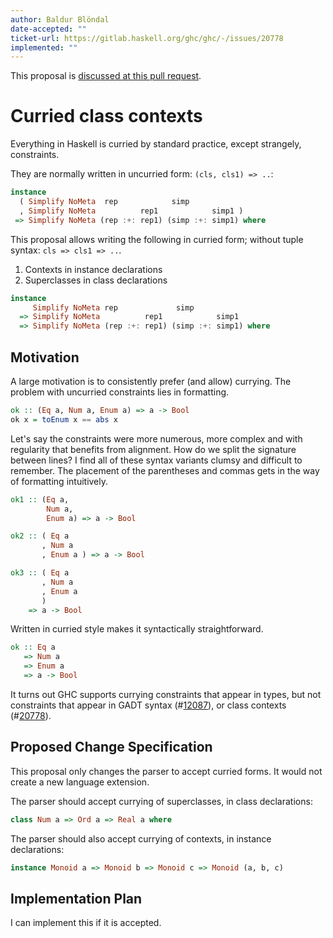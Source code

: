 ```yaml
---
author: Baldur Blöndal
date-accepted: ""
ticket-url: https://gitlab.haskell.org/ghc/ghc/-/issues/20778
implemented: ""
---
```

This proposal is [discussed at this pull request](https://github.com/ghc-proposals/ghc-proposals/pull/666).

# Curried class contexts

Everything in Haskell is curried by standard practice, except strangely, constraints.

They are normally written in uncurried form: `(cls, cls1) => ..`:

```haskell
instance
  ( Simplify NoMeta  rep            simp
  , Simplify NoMeta          rep1            simp1 )
 => Simplify NoMeta (rep :+: rep1) (simp :+: simp1) where
```
This proposal allows writing the following in curried form; without tuple syntax: `cls => cls1 => ..`.

1. Contexts in instance declarations
2. Superclasses in class declarations

```haskell
instance
     Simplify NoMeta rep             simp
  => Simplify NoMeta          rep1            simp1
  => Simplify NoMeta (rep :+: rep1) (simp :+: simp1) where
```

## Motivation

A large motivation is to consistently prefer (and allow) currying. The problem with uncurried constraints lies in formatting.

```haskell
ok :: (Eq a, Num a, Enum a) => a -> Bool
ok x = toEnum x == abs x
```

Let's say the constraints were more numerous, more complex and with regularity that benefits from alignment.
How do we split the signature between lines? I find all of these syntax variants clumsy and difficult to remember. The placement of the parentheses and commas gets in the way of formatting intuitively.

```haskell
ok1 :: (Eq a,
        Num a,
        Enum a) => a -> Bool

ok2 :: ( Eq a
       , Num a
       , Enum a ) => a -> Bool

ok3 :: ( Eq a
       , Num a
       , Enum a
       )
    => a -> Bool
```

Written in curried style makes it syntactically straightforward.

```haskell
ok :: Eq a
   => Num a
   => Enum a
   => a -> Bool
```

It turns out GHC supports currying constraints that appear in types, but not constraints that appear in GADT syntax (#[12087](https://gitlab.haskell.org/ghc/ghc/-/issues/12087)), or class contexts (#[20778](https://gitlab.haskell.org/ghc/ghc/-/issues/20778)).

## Proposed Change Specification

This proposal only changes the parser to accept curried forms. It would not create a new language extension.

The parser should accept currying of superclasses, in class declarations:

```haskell
class Num a => Ord a => Real a where
```

The parser should also accept currying of contexts, in instance declarations:

```haskell
instance Monoid a => Monoid b => Monoid c => Monoid (a, b, c) 
```

## Implementation Plan

I can implement this if it is accepted.
